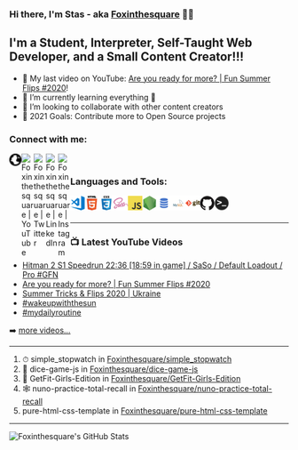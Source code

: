 ### Hi there, I'm Stas - aka [Foxinthesquare][website] 🦊👋

## I'm a Student, Interpreter, Self-Taught Web Developer, and a Small Content Creator!!!

- 🔭 My last video on YouTube: [Are you ready for more? | Fun Summer Flips #2020][video]!
- 🌱 I’m currently learning everything 🤣
- 👯 I’m looking to collaborate with other content creators
- 🥅 2021 Goals: Contribute more to Open Source projects

### Connect with me:

[<img align="left" alt="Foxinthesquare" width="22px" src="https://raw.githubusercontent.com/iconic/open-iconic/master/svg/globe.svg" />][website]
[<img align="left" alt="Foxinthesquare | YouTube" width="22px" src="https://cdn.jsdelivr.net/npm/simple-icons@v3/icons/youtube.svg" />][youtube]
[<img align="left" alt="Foxinthesquare | Twitter" width="22px" src="https://cdn.jsdelivr.net/npm/simple-icons@v3/icons/twitter.svg" />][twitter]
[<img align="left" alt="Foxinthesquare | LinkedIn" width="22px" src="https://cdn.jsdelivr.net/npm/simple-icons@v3/icons/linkedin.svg" />][linkedin]
[<img align="left" alt="Foxinthesquare | Instagram" width="22px" src="https://cdn.jsdelivr.net/npm/simple-icons@v3/icons/instagram.svg" />][instagram]

<br />

### Languages and Tools:

[<img align="left" alt="Visual Studio Code" width="26px" src="https://raw.githubusercontent.com/github/explore/80688e429a7d4ef2fca1e82350fe8e3517d3494d/topics/visual-studio-code/visual-studio-code.png" />][website]
[<img align="left" alt="HTML5" width="26px" src="https://raw.githubusercontent.com/github/explore/80688e429a7d4ef2fca1e82350fe8e3517d3494d/topics/html/html.png" />][website]
[<img align="left" alt="CSS3" width="26px" src="https://raw.githubusercontent.com/github/explore/80688e429a7d4ef2fca1e82350fe8e3517d3494d/topics/css/css.png" />][website]
[<img align="left" alt="Sass" width="26px" src="https://raw.githubusercontent.com/github/explore/80688e429a7d4ef2fca1e82350fe8e3517d3494d/topics/sass/sass.png" />][website]
[<img align="left" alt="JavaScript" width="26px" src="https://raw.githubusercontent.com/github/explore/80688e429a7d4ef2fca1e82350fe8e3517d3494d/topics/javascript/javascript.png" />][website]
[<img align="left" alt="Node.js" width="26px" src="https://raw.githubusercontent.com/github/explore/80688e429a7d4ef2fca1e82350fe8e3517d3494d/topics/nodejs/nodejs.png" />][website]
[<img align="left" alt="SQL" width="26px" src="https://raw.githubusercontent.com/github/explore/80688e429a7d4ef2fca1e82350fe8e3517d3494d/topics/sql/sql.png" />][website]
[<img align="left" alt="MySQL" width="26px" src="https://raw.githubusercontent.com/github/explore/80688e429a7d4ef2fca1e82350fe8e3517d3494d/topics/mysql/mysql.png" />][website]
[<img align="left" alt="Git" width="26px" src="https://raw.githubusercontent.com/github/explore/80688e429a7d4ef2fca1e82350fe8e3517d3494d/topics/git/git.png" />][website]
[<img align="left" alt="GitHub" width="26px" src="https://raw.githubusercontent.com/github/explore/78df643247d429f6cc873026c0622819ad797942/topics/github/github.png" />][website]
[<img align="left" alt="Terminal" width="26px" src="https://raw.githubusercontent.com/github/explore/80688e429a7d4ef2fca1e82350fe8e3517d3494d/topics/terminal/terminal.png" />][website]

<br />
<br />

---

### 📺 Latest YouTube Videos

<!-- YOUTUBE:START -->
- [Hitman 2 S1 Speedrun 22:36 [18:59 in game] / SaSo / Default Loadout / Pro #GFN](https://youtu.be/EuJJGxP5atA)
- [Are you ready for more? | Fun Summer Flips #2020](https://youtu.be/qD_NQLv6Hpg)
- [Summer Tricks & Flips 2020 | Ukraine](https://youtu.be/p0Xs1-2MLj0)
- [#wakeupwiththesun](https://youtu.be/tUmKsYfyxIw)
- [#mydailyroutine](https://youtu.be/fICsLwlb6OA)
<!-- YOUTUBE:END -->

➡️ [more videos...](https://www.youtube.com/channel/UCYphQ-eg4-Ka2ubhE3GaeZw)

---
  
<!--START_SECTION:activity-->
1. ⏱ simple_stopwatch in [Foxinthesquare/simple_stopwatch](https://github.com/Foxinthesquare/simple_stopwatch)
2. 🎲 dice-game-js in [Foxinthesquare/dice-game-js](https://github.com/Foxinthesquare/dice-game-js)
3. 🏈 GetFit-Girls-Edition in [Foxinthesquare/GetFit-Girls-Edition](https://github.com/Foxinthesquare/GetFit-Girls-Edition)
4. 🕸 nuno-practice-total-recall in [Foxinthesquare/nuno-practice-total-recall](https://github.com/Foxinthesquare/nuno-practice-total-recall)
5.  pure-html-css-template in [Foxinthesquare/pure-html-css-template](https://github.com/Foxinthesquare/pure-html-css-template)
<!--END_SECTION:activity-->

---

<img align="left" alt="Foxinthesquare's GitHub Stats" src="https://github-readme-stats.vercel.app/api?username=Foxinthesquare&show_icons=true&hide_border=true&theme=tokyonight" />

[website]: https://github.com/Foxinthesquare
[video]: https://youtu.be/qD_NQLv6Hpg
[twitter]: https://twitter.com/foxinthesquare
[youtube]: https://www.youtube.com/channel/UCYphQ-eg4-Ka2ubhE3GaeZw
[instagram]: https://www.instagram.com/foxinthesquare/
[linkedin]: https://www.linkedin.com/in/foxinthesquare/
